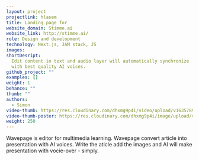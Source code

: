 ```yaml
---
layout: project
projectlink: hlasem
title: Landing page for
website_domain: Stimme.ai
website_link: http://stimme.ai/
role: Design and development
technology: Next.js, JAM stack, JS
images:
shortDesript:
  Edit content in text and audio layer will automatically synchronize
  with best quality AI voices.
github_project: ""
examples: []
weight: 1
behance: ""
thumb: ""
authors:
  - Simon
video-thumb: https://res.cloudinary.com/dhxmg9p4i/video/upload/v1635789864/loners/hlasem-landing.mp4
video-thumb-poster: https://res.cloudinary.com/dhxmg9p4i/image/upload/v1635853609/loners/desaltung-landing.jpg
weight: 250
---
```


Wavepage is editor for multimedia learning. Wavepage convert article into presentation with AI voices. Write the aticle add the images and AI will make presentation with vocie-over - simply.

